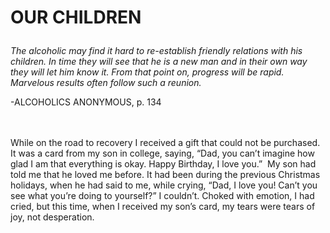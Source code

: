 # <p class='center'>OUR CHILDREN</p>

<em>The alcoholic may find it hard to re-establish friendly relations with his children. In time they will see that he is a new man and in their own way they will let him know it. From that point on, progress will be rapid. Marvelous results often follow such a reunion.</em>
<br/>
<p class='right'>-ALCOHOLICS ANONYMOUS, p. 134</p>

<br><br>
While on the road to recovery I received a gift that could not be purchased. It was a card from my son in college, saying, “Dad, you can’t imagine how glad I am that everything is okay. Happy Birthday, I love you.”  My son had told me that he loved me before. It had been during the previous Christmas holidays, when he had said to me, while crying, “Dad, I love you! Can’t you see what you’re doing to yourself?” I couldn’t. Choked with emotion, I had cried, but this time, when I received my son’s card, my tears were tears of joy, not desperation.

